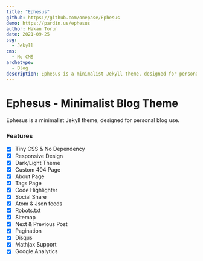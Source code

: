 ```yaml
---
title: "Ephesus"
github: https://github.com/onepase/Ephesus
demo: https://pardin.us/ephesus
author: Hakan Torun
date: 2021-09-25
ssg:
  - Jekyll
cms:
  - No CMS
archetype:
  - Blog
description: Ephesus is a minimalist Jekyll theme, designed for personal blog use.
---
```


# Ephesus - Minimalist Blog Theme

Ephesus is a minimalist Jekyll theme, designed for personal blog use.

### Features

- [x] Tiny CSS & No Dependency
- [x] Responsive Design
- [x] Dark/Light Theme
- [x] Custom 404 Page
- [x] About Page
- [x] Tags Page
- [x] Code Highlighter
- [x] Social Share
- [x] Atom & Json feeds
- [x] Robots.txt
- [x] Sitemap
- [x] Next & Previous Post
- [x] Pagination
- [x] Disqus
- [x] Mathjax Support
- [x] Google Analytics
